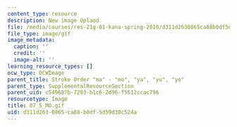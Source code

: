 ```yaml
---
content_type: resource
description: New image Uplaod
file: /media/courses/res-21g-01-kana-spring-2010/d311d2630865ca88b0df5d59d38c524a_07_5_MO.gif
file_type: image/gif
image_metadata:
  caption: ''
  credit: ''
  image-alt: ''
learning_resource_types: []
ocw_type: OCWImage
parent_title: Stroke Order "ma" - "mo", "ya", "yu", "yo"
parent_type: SupplementalResourceSection
parent_uid: c549687b-7203-b1c6-2d96-f5512ccac796
resourcetype: Image
title: 07_5_MO.gif
uid: d311d263-0865-ca88-b0df-5d59d38c524a
---
```

